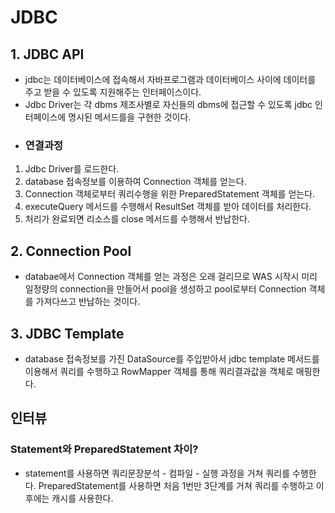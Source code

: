 # JDBC

## 1. JDBC API
* jdbc는 데이터베이스에 접속해서 자바프로그램과 데이터베이스 사이에 데이터를 주고
받을 수 있도록 지원해주는 인터페이스이다.
* Jdbc Driver는 각 dbms 제조사별로 자신들의 dbms에 접근할 수 있도록 jdbc
인터페이스에 명시된 메서드를을 구현한 것이다.
* ### 연결과정
1) Jdbc Driver를 로드한다.
2) database 접속정보를 이용하여 Connection 객체를 얻는다.
3) Connection 객체로부터 쿼리수행을 위한 PreparedStatement 객체를 얻는다.
4) executeQuery 메서드를 수행해서 ResultSet 객체를 받아 데이터를 처리한다.
5) 처리가 완료되면 리소스를 close 메서드를 수행해서 반납한다.

## 2. Connection Pool
* databae에서 Connection 객체를 얻는 과정은 오래 걸리므로 WAS 시작시 미리 일정량의 
connection을 만들어서 pool을 생성하고 pool로부터 Connection 객체를 
가져다쓰고 반납하는 것이다.

## 3. JDBC Template
* database 접속정보를 가진 DataSource를 주입받아서 jdbc template 메서드를 이용해서
쿼리를 수행하고 RowMapper 객체를 통해 쿼리결과값을 객체로 매핑한다.

## 인터뷰
### Statement와 PreparedStatement 차이?
* statement를 사용하면 쿼리문장분석 - 컴파일 - 실행 과정을 거쳐 쿼리를 수행한다.
PreparedStatement를 사용하면 처음 1번만 3단계를 거쳐 쿼리를 수행하고 이후에는 캐시를 사용한다.